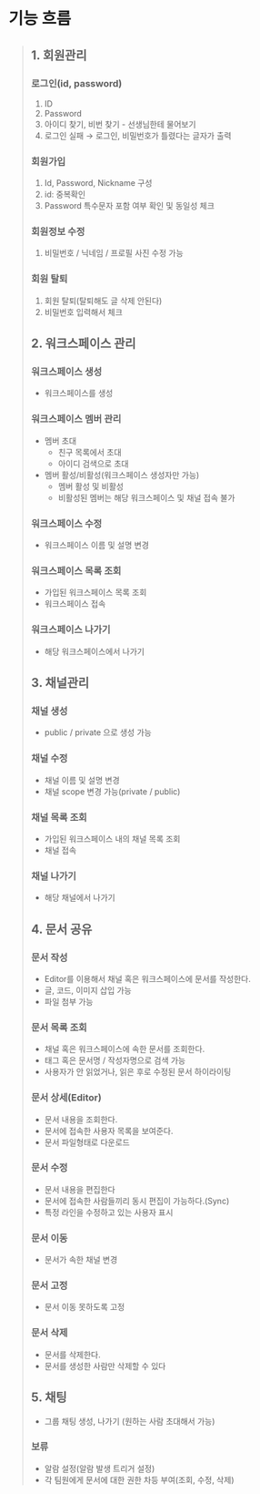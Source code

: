 # 기능 흐름

> ## 1. 회원관리
>
> ### **로그인(id, password)**
>
> 1. ID
> 2. Password
> 3. 아이디 찾기, 비번 찾기 - 선생님한테 물어보기
> 4. 로그인 실패 → 로그인, 비밀번호가 틀렸다는 글자가 출력
>
> ### 회원가입
>
> 1. Id, Password, Nickname 구성
> 2. id: 중복확인
> 3. Password 특수문자 포함 여부 확인 및 동일성 체크
>
> ### 회원정보 수정
>
> 1. 비밀번호 / 닉네임 / 프로필 사진 수정 가능
>
> ### 회원 탈퇴
>
> 1. 회원 탈퇴(탈퇴해도 글 삭제 안된다)
> 2. 비밀번호 입력해서 체크
>
> 
>
> ## 2. 워크스페이스 관리
>
> ### 워크스페이스 생성
>
> - 워크스페이스를 생성
>
> ### 워크스페이스 멤버 관리
>
> - 멤버 초대
>   - 친구 목록에서 초대
>   - 아이디 검색으로 초대
> - 멤버 활성/비활성(워크스페이스 생성자만 가능)
>   - 멤버 활성 및 비활성
>   - 비활성된 멤버는 해당 워크스페이스 및 채널 접속 불가
>
> ### 워크스페이스 수정
>
> - 워크스페이스 이름 및 설명 변경
>
> ### 워크스페이스 목록 조회
>
> - 가입된 워크스페이스 목록 조회
> - 워크스페이스 접속
>
> ### 워크스페이스 나가기
>
> - 해당 워크스페이스에서 나가기
>
> 
>
> ## 3. 채널관리
>
> ### 채널 생성
>
> - public / private 으로 생성 가능
>
> ### 채널 수정
>
> - 채널 이름 및 설명 변경
> - 채널 scope 변경 가능(private / public)
>
> ### 채널 목록 조회
>
> - 가입된 워크스페이스 내의 채널 목록 조회
> - 채널 접속
>
> ### 채널 나가기
>
> - 해당 채널에서 나가기
>
> 
>
> ## 4. 문서 공유
>
> ### 문서 작성
>
> - Editor를 이용해서 채널 혹은 워크스페이스에 문서를 작성한다.
> - 글, 코드, 이미지 삽입 가능
> - 파일 첨부 가능
>
> ### 문서 목록 조회
>
> - 채널 혹은 워크스페이스에 속한 문서를 조회한다.
> - 태그 혹은 문서명 / 작성자명으로 검색 가능
> - 사용자가 안 읽었거나, 읽은 후로 수정된 문서 하이라이팅
>
> ### 문서 상세(Editor)
>
> - 문서 내용을 조회한다.
> - 문서에 접속한 사용자 목록을 보여준다.
> - 문서 파일형태로 다운로드
>
> ### 문서 수정
>
> - 문서 내용을 편집한다
> - 문서에 접속한 사람들끼리 동시 편집이 가능하다.(Sync)
> - 특정 라인을 수정하고 있는 사용자 표시
>
> ### 문서 이동
>
> - 문서가 속한 채널 변경
>
> ### 문서 고정
>
> - 문서 이동 못하도록 고정
>
> ### 문서 삭제
>
> - 문서를 삭제한다.
> - 문서를 생성한 사람만 삭제할 수 있다
>
> 
>
> ## 5. 채팅
>
> - 그룹 채팅 생성, 나가기 (원하는 사람 초대해서 가능)
>
> 
>
> ### 보류
>
> - 알람 설정(알람 발생 트리거 설정)
> - 각 팀원에게 문서에 대한 권한 차등 부여(조회, 수정, 삭제)